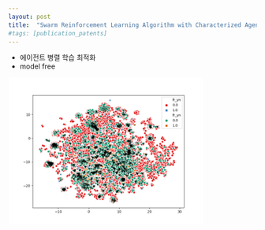 ```yaml
---
layout: post
title:  "Swarm Reinforcement Learning Algorithm with Characterized Agents"
#tags: [publication_patents]
---
```


- 에이전트 병렬 학습 최적화 
- model free 

![adasdasdasd](/assets/2020/01_23/canberra.png)

